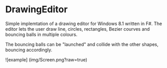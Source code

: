 DrawingEditor
=============

Simple implemtation of a drawing editor for Windows 8.1 written in F#.
The editor lets the user draw line, circles, rectangles, Bezier courves and bouncing balls in multiple colours.

The bouncing balls can be "launched" and collide with the other shapes, bouncing accordingly. 

![example] (img/Screen.png?raw=true)